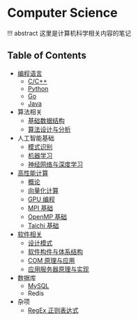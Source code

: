 # Computer Science

!!! abstract 
    这里是计算机科学相关内容的笔记


## Table of Contents

- [编程语言](pl/)
    - [C/C++](pl/c_cpp/)
    - [Python](pl/python/)
    - [Go](pl/go/)
    - [Java](pl/java/)
- 算法相关
    - [基础数据结构](algorithm/basic-ds/)
    - [算法设计与分析](algorithm/design-analysis/) <span class="toc-tag toc-tag-classnotes"></span>
- 人工智能基础
    - [模式识别](ai/mode-recognition/) <span class="toc-tag toc-tag-classnotes"></span>
    - [机器学习](ai/ml) <span class="toc-tag toc-tag-classnotes"></span> <span class="toc-tag toc-tag-reports"></span>
    - [神经网络与深度学习](ai/dl/) <span class="toc-tag toc-tag-classnotes">
- [高性能计算](hpc/)
    - [概论](hpc/outline/)
    - [向量化计算](hpc/vectorizecompute/)
    - [GPU 编程](hpc/gpu/)
    - [MPI 基础](hpc/mpi/)
    - [OpenMP 基础](hpc/openmp/)
    - [Taichi 基础](hpc/taichi/)
- [软件相关](software/)
    - [设计模式](software/design-pattern/)
    - [软件构件与体系结构](software/sca/) <span class="toc-tag toc-tag-classnotes"></span>
    - [COM 原理与应用](software/compa/)
    - [应用服务器原理与实现](software/piaserver/)
- 数据库
    - [MySQL](db/mysql/)
    - Redis
- 杂项
    - [RegEx 正则表达式](others/regex/)
